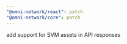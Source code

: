 ```yaml
---
"@omni-network/react": patch
"@omni-network/core": patch
---
```


add support for SVM assets in API responses
